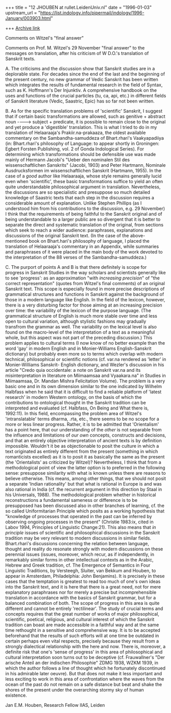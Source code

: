 +++
title = "12 JHOUBEN at rullet.LeidenUniv.nl"
date = "1996-01-03"
upstream_url = "https://list.indology.info/pipermail/indology/1996-January/003903.html"

+++
[Archive link](https://list.indology.info/pipermail/indology/1996-January/003903.html)

Comments on Witzel's "final answer" 

Comments on Prof. M. Witzel's 29 November "final answer" to the messages on 
translation, after his criticism of W D.O.'s translation of Sanskrit texts. 

A. The criticisms and the discussion show that Sanskrit studies are in a 
deplorable state. For decades since the end of the last and the beginning of 
the present century, no new grammar of Vedic Sanskrit has been written which 
integrates the results of fundamental research in the field of Syntax, such as 
K. Hoffmann's Der Injunktiv. A comprehensive handbook on the uses and functions 
of the crucial particles (tu, ca, api, etc.) in different fields of Sanskrit 
literature (Vedic, Saastric, Epic) has so far not been written. 

B. As for the specific translation problems of 'scientific' Sanskrit, I suggest 
that if certain basic transformations are allowed, such as genitive + abstract 
noun ----> subject + predicate, it is possible to remain close to the original 
and yet produce a 'digestible' translation. This is what I tried to do in my 
translation of Helaaraaja's Prakiir.na-prakaaza, the oldest available 
commentary on the Sambandha-samuddeza of Bhart.rhari's Vaakyapadiiya (in: 
Bhart.rhari's philosophy of Language: to appear shortly in Groningen: Egbert 
Forsten Publishing, vol. 2 of Gonda Indological Series). For determining which 
transformations should be defensible use was made mainly of Hermann Jacobi's 
"Ueber den nominalen Stil des wissenschaftlichen Sanskrits" (Jacobi, 1903) and 
Peter Hartmann, Nominale Ausdrucksformen im wissenschaftlichen Sanskrit 
(Hartmann, 1955). In the case of a *good* author like Helaaraaja, whose style 
remains generally lucid even when 'scientific', these basic transformations 
suffice to yield an often quite understandable philosophical argument in 
translation. Nevertheless, the discussions are so specialistic and presuppose 
so much detailed knowledge of Saastric texts that each step in the discussion 
requires a considerable amount of explanation. Unlike Stephen Phillips (as I 
understood him from his contributions to the discussion, e.g. 29 November) I 
think that the requirements of being faithful to the Sanskrit original and of 
being understandable to a larger public are so divergent that it is better to 
separate the direct and systematic translation of the original, from sections 
which seek to reach a wider audience: paraphrases, explanations and discussions 
of the original Sanskrit text. (In the case of the above-mentioned book on 
Bhart.hari's philosophy of language, I placed the translation of Helaaraaja's 
commentary in an Appendix, while summaries and paraphrases of it were placed in 
the main body of the work devoted to the interpretation of the 88 verses of the 
Sambandha-samuddeza.)

C. The purport of points A and B is that there definitely is scope for progress 
in Sanskrit Studies in the way scholars and scientists generally like to see 
'progress': as an approximation "with *increasing precision*" of "the correct 
representation" (quotes from Witzel's final comments) of an original Sanskrit 
text. This scope is especially found in more precise descriptions of 
grammatical structures and functions in Sanskrit against the background of 
those in a modern language like English. In the field of the lexicon, however, 
there is a very disturbing factor for those aiming at an increasing precision 
over time: the variability of the lexicon of the purpose language. (The 
grammatical structure of English is much more stable over time and less open to 
cultural variation, although stylistic fashions may gradually transfrom the 
grammar as well. The variability on the lexical level is also found on the 
macro-level of the interpretation of a text as a meaningful whole, but this 
aspect was not part of the preceding discussion.) This problem applies to 
cultural terms (I now know of no better example than the word 'gay' in modern 
English and in Monier-Williams English-Sanskrit dictionary) but probably even 
more so to terms which overlap with modern technical, philosophical or 
scientific notions (cf. var.na rendered as 'letter' in Monier-Williams Sanskrit-
English dictionary, and Wezler's discussion in his article "Credo quia 
occidentale: a note on Sanskrit var.na and its misinterpretation in literature 
on Miimaamsaa and Vyaakara.na" in Studies in Miimaamsaa, Dr. Mandan Mishra 
Felicitation Volume). The problem is a very basic one and in its own dimension 
similar to the one indicated by Wilhelm Halbfass when he said that it is 
difficult to find a reliable platform of 'latest research' in modern Western 
ontology, on the basis of which the contributions to ontological thought in the 
Sanskrit tradition can be interpreted and evaluated (cf. Halbfass, On Being and 
What there is, 1992:11). In this field, encompassing the problem area of 
Witzel's 'intranslatable' terms dharma, .rta, etc., there seems to be no scope 
for a more or less linear progress. Rather, it is to be admitted that 
'Orientalism' has a point here, that our understanding of the *other* is not 
separable from the influence and limitations of *our own* concepts, constructs 
and decisions, and that an entirely objective interpretation of ancient texts 
is by definition impossible. Wouldn't it be as objectionable to posit the 
culture in which a text originated as entirely different from the present 
(something in which romanticists excelled) as it is to posit it as basically 
the same as the present (the 'Orientalists' as criticized by Witzel)? 
Nevertheless, I think that from a methodological point of view the latter 
option is to preferred in the following sense: presuppose similarity with what 
is known unless there are reasons to believe otherwise. This means, among other 
things, that we should not posit a separate 'Indian rationality' but that what 
is rational in Europe is and was also rational in India (cf. the recurrent 
argument in this direction by Staal in his Universals, 1988). The 
methodological problem whether in historical reconstructions a fundamental 
sameness or difference is to be presupposed has been discussed also in other 
branches of learning, cf. the so called Uniformitarian Principle which posits 
as a working hypothesis that "knowledge of processes that operated in the past 
can be inferred by observing ongoing processes in the present" (Christie 
1983:ix, cited in Labov 1994, Principles of Linguistic Change:21). This also 
means that *in principle* issues of scientific and philosophical discussions in 
the Sanskrit tradition may be very relevant to modern discussions in similar 
fields. Bhart.rhari's discussions concerning the relation between language, 
thought and reality do resonate strongly with modern discussions on these 
perennial issues (issues, moreover, which recur, as if independently, in 
remarkably similar forms in other intellectual contexts as in the Arabic, 
Hebrew and Greek tradition, cf. The Emergence of Semantics in Four Linguistic 
Traditions, by Versteegh, Sluiter, van Bekkum and Houben, to appear in 
Amsterdam, Philadelphia: John Benjamins). It is precisely in these cases that 
the temptation is greatest to read too much of one's own ideas into the 
Sanskrit text, and it is here that there is a great need, not for mere 
explanatory paraphrases nor for merely a precise but incomprehensible 
translation in accordance with the basics of Sanskrit grammar, but for a 
balanced combination of both. The scope of progress in this area is quite 
different and cannot be entirely 'rectilinear'. The study of crucial terms and 
concepts requires that the great number of works of major philosophical, 
scientific, poetical, religious, and cultural interest of which the Sanskrit 
tradition can boast are made accessible in a faithful way and at the same time 
rethought in a sensitive and comprehensive way. It is to be accepted beforehand 
that the results of such efforts will at one time be outdated in certain 
perhaps even vital respects, precisely because they result from a strongly 
dialectical relationship with the here and now. There is, moreover, a definite 
risk that one's 'sense of progress' in this area of philosophical and cultural 
interpretation soon turns out to be deceptive (cf. Frauwallner's "Der arische 
Anteil an der indischen Philosophie" ZDMG 1938, WZKM 1939, in which the author 
follows a line of thought which he fortunately discontinued in his admirable 
later oeuvre). But that does not make it less important and less exciting to 
work in this area of confrontation where the waves from the ocean of the past 
do not remain on a safe distance but beat and shake the shores of the present 
under the overarching stormy sky of human existence. 

Jan E.M. Houben,
Research Fellow IIAS, Leiden





